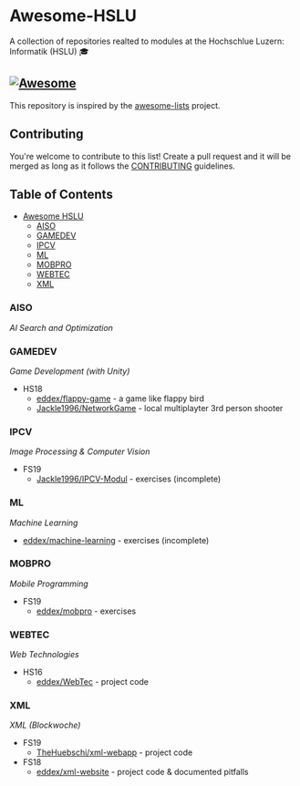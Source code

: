 # Awesome-HSLU
A collection of repositories realted to modules at the Hochschlue Luzern: Informatik (HSLU) :mortar_board:

## [![Awesome](https://cdn.rawgit.com/sindresorhus/awesome/d7305f38d29fed78fa85652e3a63e154dd8e8829/media/badge.svg)](https://github.com/sindresorhus/awesome)
This repository is inspired by the [awesome-lists]((https://github.com/sindresorhus/awesome)
) project.

## Contributing
You're welcome to contribute to this list! Create a pull request and it will be merged as long as it follows the [CONTRIBUTING](CONTRIBUTING.md) guidelines.

## Table of Contents
- [Awesome HSLU](#awesome-hslu)
    - [AISO](#aiso)
    - [GAMEDEV](#gamedev)
    - [IPCV](#ipcv)
    - [ML](#ml)
    - [MOBPRO](#mobpro)
    - [WEBTEC](#webtec)
    - [XML](#xml)

### AISO
*AI Search and Optimization*



### GAMEDEV
*Game Development (with Unity)*

- HS18
    - [eddex/flappy-game](https://github.com/eddex/flappy-game) - a game like flappy bird
    - [Jackle1996/NetworkGame](https://github.com/Jackle1996/NetworkGame) - local multiplayter 3rd person shooter
    

### IPCV
*Image Processing & Computer Vision*

- FS19
    - [Jackle1996/IPCV-Modul](https://github.com/Jackle1996/IPCV-Modul) - exercises (incomplete)

### ML
*Machine Learning*
* [eddex/machine-learning](https://github.com/eddex/machine-learning) - exercises (incomplete)

### MOBPRO
*Mobile Programming*
- FS19
    - [eddex/mobpro](https://github.com/eddex/mobpro/) - exercises

### WEBTEC
*Web Technologies*

- HS16
    - [eddex/WebTec](https://github.com/eddex/WebTec) - project code

### XML
*XML (Blockwoche)*

- FS19
    - [TheHuebschi/xml-webapp](https://github.com/TheHuebschi/xml-webapp) - project code
- FS18
    - [eddex/xml-website](https://github.com/eddex/xml-website) - project code & documented pitfalls

